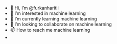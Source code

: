 - 👋 Hi, I’m @furkanharitli
- 👀 I’m interested in machine learning
- 🌱 I’m currently learning machine learning
- 💞️ I’m looking to collaborate on machine learning
- 📫 How to reach me machine learning
- 

<!---
furkanharitli/furkanharitli is a ✨ special ✨ repository because its `README.md` (this file) appears on your GitHub profile.
You can click the Preview link to take a look at your changes.
--->
